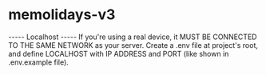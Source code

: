 # memolidays-v3

----- Localhost -----
If you're using a real device, it MUST BE CONNECTED TO THE SAME NETWORK as your server.
Create a .env file at project's root, and define LOCALHOST with IP ADDRESS and PORT (like shown in .env.example file).